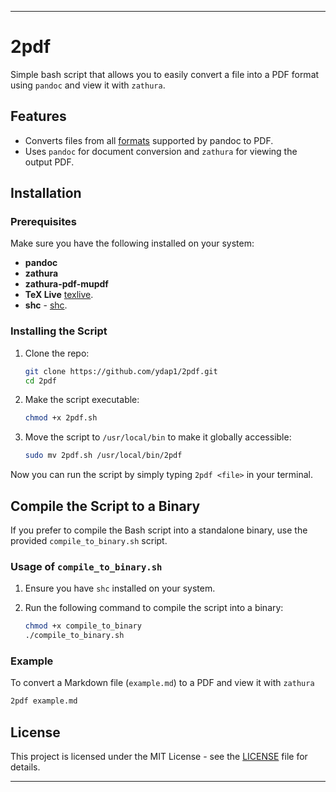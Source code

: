 
---

# 2pdf 

Simple bash script that allows you to easily convert a file into a PDF format using `pandoc` and view it with `zathura`.

## Features

- Converts files from all [formats](https://pandoc.org/MANUAL.html#general-options) supported by pandoc to PDF.
- Uses `pandoc` for document conversion and `zathura` for viewing the output PDF.

## Installation

### Prerequisites

Make sure you have the following installed on your system:

- **pandoc**  
- **zathura**  
- **zathura-pdf-mupdf**
- **TeX Live** [texlive](https://www.tug.org/texlive/quickinstall.html).
- **shc** - [shc](https://github.com/neurobin/shc).

### Installing the Script

1. Clone the repo:

   ```bash
   git clone https://github.com/ydap1/2pdf.git
   cd 2pdf
   ```

2. Make the script executable:

   ```bash
   chmod +x 2pdf.sh
   ```

3. Move the script to `/usr/local/bin` to make it globally accessible:

   ```bash
   sudo mv 2pdf.sh /usr/local/bin/2pdf
   ```

Now you can run the script by simply typing `2pdf <file>` in your terminal.

## Compile the Script to a Binary

If you prefer to compile the Bash script into a standalone binary, use the provided `compile_to_binary.sh` script.

### Usage of `compile_to_binary.sh`

1. Ensure you have `shc` installed on your system. 
2. Run the following command to compile the script into a binary:

   ```bash
   chmod +x compile_to_binary
   ./compile_to_binary.sh
   ```
### Example

To convert a Markdown file (`example.md`) to a PDF and view it with `zathura` 

```bash
2pdf example.md
```

## License

This project is licensed under the MIT License - see the [LICENSE](LICENSE) file for details.

---

